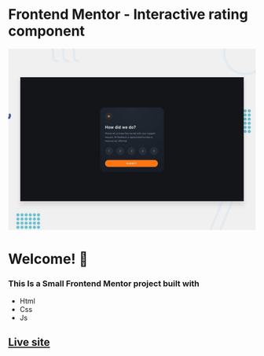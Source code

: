 # Frontend Mentor - Interactive rating component

![Design preview for the Interactive rating component coding challenge](./images/desktop-preview.jpg)

# Welcome! 👋

### This Is a Small Frontend Mentor project built with

- Html
- Css 
- Js

## **[Live site]()**